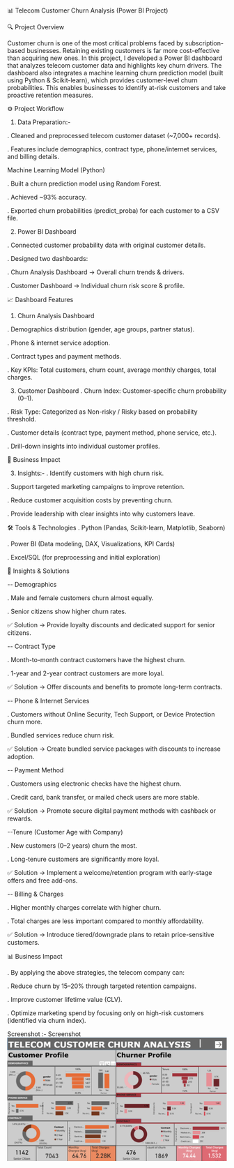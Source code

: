 📊 Telecom Customer Churn Analysis (Power BI Project)


🔍 Project Overview

Customer churn is one of the most critical problems faced by subscription-based businesses. Retaining existing customers is far more cost-effective than acquiring new ones.
In this project, I developed a Power BI dashboard that analyzes telecom customer data and highlights key churn drivers. The dashboard also integrates a machine learning churn prediction model (built using Python & Scikit-learn), which provides customer-level churn probabilities.
This enables businesses to identify at-risk customers and take proactive retention measures.

⚙️ Project Workflow

1) Data Preparation:-

. Cleaned and preprocessed telecom customer dataset (~7,000+ records).

. Features include demographics, contract type, phone/internet services, and billing details.

Machine Learning Model (Python)

. Built a churn prediction model using Random Forest.

. Achieved ~93% accuracy.

. Exported churn probabilities (predict_proba) for each customer to a CSV file.

2) Power BI Dashboard

. Connected customer probability data with original customer details.

. Designed two dashboards:

. Churn Analysis Dashboard → Overall churn trends & drivers.

. Customer Dashboard → Individual churn risk score & profile.

📈 Dashboard Features
1. Churn Analysis Dashboard

. Demographics distribution (gender, age groups, partner status).

. Phone & internet service adoption.

. Contract types and payment methods.

. Key KPIs: Total customers, churn count, average monthly charges, total charges.

3. Customer Dashboard
. Churn Index: Customer-specific churn probability (0–1).

. Risk Type: Categorized as Non-risky / Risky based on probability threshold.

. Customer details (contract type, payment method, phone service, etc.).

. Drill-down insights into individual customer profiles.

🚀 Business Impact

3) Insights:-
. Identify customers with high churn risk.

. Support targeted marketing campaigns to improve retention.

. Reduce customer acquisition costs by preventing churn.

. Provide leadership with clear insights into why customers leave.

🛠️ Tools & Technologies
. Python (Pandas, Scikit-learn, Matplotlib, Seaborn)

. Power BI (Data modeling, DAX, Visualizations, KPI Cards)

. Excel/SQL (for preprocessing and initial exploration)


🔑 Insights & Solutions

-- Demographics

. Male and female customers churn almost equally.

. Senior citizens show higher churn rates.

✅ Solution → Provide loyalty discounts and dedicated support for senior citizens.

-- Contract Type

. Month-to-month contract customers have the highest churn.

. 1-year and 2-year contract customers are more loyal.

✅ Solution → Offer discounts and benefits to promote long-term contracts.

-- Phone & Internet Services

. Customers without Online Security, Tech Support, or Device Protection churn more.

 . Bundled services reduce churn risk.

✅ Solution → Create bundled service packages with discounts to increase adoption.

-- Payment Method

. Customers using electronic checks have the highest churn.

. Credit card, bank transfer, or mailed check users are more stable.

✅ Solution → Promote secure digital payment methods with cashback or rewards.

--Tenure (Customer Age with Company)

. New customers (0–2 years) churn the most.

. Long-tenure customers are significantly more loyal.

✅ Solution → Implement a welcome/retention program with early-stage offers and free add-ons.

-- Billing & Charges

. Higher monthly charges correlate with higher churn.

. Total charges are less important compared to monthly affordability.

✅ Solution → Introduce tiered/downgrade plans to retain price-sensitive customers.



📊 Business Impact

. By applying the above strategies, the telecom company can:

. Reduce churn by 15–20% through targeted retention campaigns.

. Improve customer lifetime value (CLV).

. Optimize marketing spend by focusing only on high-risk customers (identified via churn index).


Screenshot :-
Screenshot
![alt text](https://github.com/vikkashh/telco_churn_prediction_dashboard/blob/main/telco_churn_page_1_SS.png)


